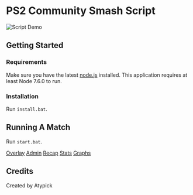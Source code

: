 # PS2 Community Smash Script

![Script Demo](https://www.youtube.com/watch?v=BG4qZ6DZ6q4)

## Getting Started

### Requirements

Make sure you have the latest [node.js](https://nodejs.org/en/) installed. This application requires at least Node 7.6.0 to run.

### Installation

Run `install.bat`.

## Running A Match

Run `start.bat`.

[Overlay](http://localhost:3000/)
[Admin](http://localhost:3000/admin)
[Recap](http://localhost:3000/recap)
[Stats](http://localhost:3000/stats)
[Graphs](http://localhost:3000/graphs)

## Credits

Created by Atypick
